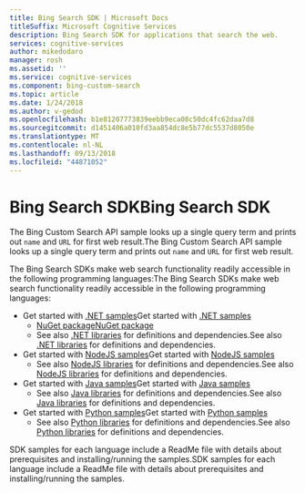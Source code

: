 ```yaml
---
title: Bing Search SDK | Microsoft Docs
titleSuffix: Microsoft Cognitive Services
description: Bing Search SDK for applications that search the web.
services: cognitive-services
author: mikedodaro
manager: rosh
ms.assetid: ''
ms.service: cognitive-services
ms.component: bing-custom-search
ms.topic: article
ms.date: 1/24/2018
ms.author: v-gedod
ms.openlocfilehash: b1e81207773839eebb9eca08c50dc4fc62daa7d8
ms.sourcegitcommit: d1451406a010fd3aa854dc8e5b77dc5537d8050e
ms.translationtype: MT
ms.contentlocale: nl-NL
ms.lasthandoff: 09/13/2018
ms.locfileid: "44871052"
---
```

# <a name="bing-search-sdk"></a><span data-ttu-id="14fdb-103">Bing Search SDK</span><span class="sxs-lookup"><span data-stu-id="14fdb-103">Bing Search SDK</span></span>
<span data-ttu-id="14fdb-104">The Bing Custom Search API sample looks up a single query term and prints out `name` and `URL` for first web result.</span><span class="sxs-lookup"><span data-stu-id="14fdb-104">The Bing Custom Search API sample looks up a single query term and prints out `name` and `URL` for first web result.</span></span>

<span data-ttu-id="14fdb-105">The Bing Search SDKs make web search functionality readily accessible in the following programming languages:</span><span class="sxs-lookup"><span data-stu-id="14fdb-105">The Bing Search SDKs make web search functionality readily accessible in the following programming languages:</span></span>
* <span data-ttu-id="14fdb-106">Get started with [.NET samples](https://github.com/Azure-Samples/cognitive-services-dotnet-sdk-samples/tree/master/BingSearchv7)</span><span class="sxs-lookup"><span data-stu-id="14fdb-106">Get started with [.NET samples](https://github.com/Azure-Samples/cognitive-services-dotnet-sdk-samples/tree/master/BingSearchv7)</span></span> 
    * [<span data-ttu-id="14fdb-107">NuGet package</span><span class="sxs-lookup"><span data-stu-id="14fdb-107">NuGet package</span></span>](https://www.nuget.org/packages/Microsoft.Azure.CognitiveServices.Search.CustomSearch/1.2.0)
    * <span data-ttu-id="14fdb-108">See also [.NET libraries](https://github.com/Azure/azure-sdk-for-net/tree/psSdkJson6/src/SDKs/CognitiveServices/dataPlane/Search/BingCustomSearch) for definitions and dependencies.</span><span class="sxs-lookup"><span data-stu-id="14fdb-108">See also [.NET libraries](https://github.com/Azure/azure-sdk-for-net/tree/psSdkJson6/src/SDKs/CognitiveServices/dataPlane/Search/BingCustomSearch) for definitions and dependencies.</span></span>
* <span data-ttu-id="14fdb-109">Get started with [NodeJS samples](https://github.com/Azure-Samples/cognitive-services-node-sdk-samples)</span><span class="sxs-lookup"><span data-stu-id="14fdb-109">Get started with [NodeJS samples](https://github.com/Azure-Samples/cognitive-services-node-sdk-samples)</span></span> 
    * <span data-ttu-id="14fdb-110">See also [NodeJS libraries](https://github.com/Azure/azure-sdk-for-node/tree/master/lib/services/customSearch) for definitions and dependencies.</span><span class="sxs-lookup"><span data-stu-id="14fdb-110">See also [NodeJS libraries](https://github.com/Azure/azure-sdk-for-node/tree/master/lib/services/customSearch) for definitions and dependencies.</span></span>
* <span data-ttu-id="14fdb-111">Get started with [Java samples](https://github.com/Azure-Samples/cognitive-services-java-sdk-samples)</span><span class="sxs-lookup"><span data-stu-id="14fdb-111">Get started with [Java samples](https://github.com/Azure-Samples/cognitive-services-java-sdk-samples)</span></span> 
    * <span data-ttu-id="14fdb-112">See also [Java libraries](https://github.com/Azure/azure-sdk-for-java/tree/master/cognitiveservices/azure-customsearch) for definitions and dependencies.</span><span class="sxs-lookup"><span data-stu-id="14fdb-112">See also [Java libraries](https://github.com/Azure/azure-sdk-for-java/tree/master/cognitiveservices/azure-customsearch) for definitions and dependencies.</span></span>
* <span data-ttu-id="14fdb-113">Get started with [Python samples](https://github.com/Azure-Samples/cognitive-services-python-sdk-samples)</span><span class="sxs-lookup"><span data-stu-id="14fdb-113">Get started with [Python samples](https://github.com/Azure-Samples/cognitive-services-python-sdk-samples)</span></span> 
    * <span data-ttu-id="14fdb-114">See also [Python libraries](https://github.com/Azure/azure-sdk-for-python/tree/master/azure-cognitiveservices-search-customsearch) for definitions and dependencies.</span><span class="sxs-lookup"><span data-stu-id="14fdb-114">See also [Python libraries](https://github.com/Azure/azure-sdk-for-python/tree/master/azure-cognitiveservices-search-customsearch) for definitions and dependencies.</span></span>

<span data-ttu-id="14fdb-115">SDK samples for each language include a ReadMe file with details about prerequisites and installing/running the samples.</span><span class="sxs-lookup"><span data-stu-id="14fdb-115">SDK samples for each language include a ReadMe file with details about prerequisites and installing/running the samples.</span></span>